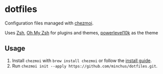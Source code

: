 # dotfiles
Configuration files managed with [chezmoi](https://github.com/twpayne/chezmoi).

Uses [Zsh](https://en.wikipedia.org/wiki/Z_shell), [Oh My Zsh](https://github.com/ohmyzsh/ohmyzsh/) for plugins and themes, [powerlevel10k](https://github.com/romkatv/powerlevel10k) as the theme

## Usage
1. Install `chezmoi` with ```brew install chezmoi``` or follow the [install guide](https://github.com/twpayne/chezmoi/blob/master/docs/INSTALL.md). 
2. Run `chezmoi init --apply https://github.com/minchus/dotfiles.git`.
